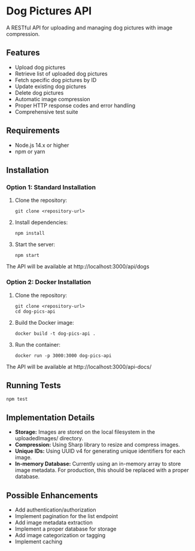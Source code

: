 # Dog Pictures API

A RESTful API for uploading and managing dog pictures with image compression.

## Features

- Upload dog pictures
- Retrieve list of uploaded dog pictures
- Fetch specific dog pictures by ID
- Update existing dog pictures
- Delete dog pictures
- Automatic image compression
- Proper HTTP response codes and error handling
- Comprehensive test suite

## Requirements

- Node.js 14.x or higher
- npm or yarn

## Installation

### Option 1: Standard Installation

1. Clone the repository:
   ```
   git clone <repository-url>
   ```

2. Install dependencies:
   ```
   npm install
   ```

3. Start the server:
   ```
   npm start
   ```

The API will be available at http://localhost:3000/api/dogs

### Option 2: Docker Installation

1. Clone the repository:
   ```
   git clone <repository-url>
   cd dog-pics-api
   ```

2. Build the Docker image:
   ```
   docker build -t dog-pics-api .
   ```

3. Run the container:
   ```
   docker run -p 3000:3000 dog-pics-api
   ```

The API will be available at http://localhost:3000/api-docs/

## Running Tests

```
npm test
```


## Implementation Details

- **Storage:** Images are stored on the local filesystem in the uploadedImages/ directory.
- **Compression:** Using Sharp library to resize and compress images.
- **Unique IDs:** Using UUID v4 for generating unique identifiers for each image.
- **In-memory Database:** Currently using an in-memory array to store image metadata. For production, this should be replaced with a proper database.

## Possible Enhancements

- Add authentication/authorization
- Implement pagination for the list endpoint
- Add image metadata extraction
- Implement a proper database for storage
- Add image categorization or tagging
- Implement caching
